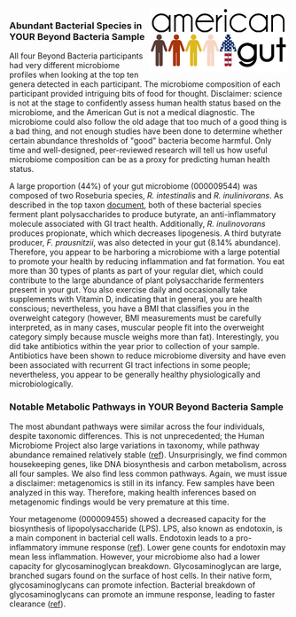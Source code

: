 <img style="float: right" height="50%" width="50%" src="img/logo.png">

### Abundant Bacterial Species in YOUR Beyond Bacteria Sample

All four Beyond Bacteria participants had very different microbiome profiles
when looking at the top ten genera detected in each participant. The microbiome
composition of each participant provided intriguing bits of food for thought.
Disclaimer: science is not at the stage to confidently assess human health
status based on the microbiome, and the American Gut is not a medical
diagnostic. The microbiome could also follow the old adage that too much of a
good thing is a bad thing, and not enough studies have been done to determine
whether certain abundance thresholds of "good" bacteria become harmful. Only
time and well-designed, peer-reviewed research will tell us how useful
microbiome composition can be as a proxy for predicting human health status.

A large proportion (44%) of your gut microbiome (000009544) was composed
of two Roseburia species, *R. intestinalis* and *R. inulinivorans*. As
described in the top taxon [document](beyond_bacteria_top_taxa.md), both of
these bacterial species ferment plant polysaccharides to produce butyrate, an
anti-inflammatory molecule associated with GI tract health.  Additionally, *R.
inulinovorans* produces propionate, which which decreases lipogenesis.  A third
butyrate producer, *F. prausnitzii*, was also detected in your gut (8.14%
abundance). Therefore, you appear to be harboring a microbiome with a large
potential to promote your health by reducing inflammation and fat formation.
You eat more than 30 types of plants as part of your regular diet, which could
contribute to the large abundance of plant polysaccharide fermenters present in
your gut. You also exercise daily and occasionally take supplements with
Vitamin D, indicating that in general, you are health conscious; nevertheless,
you have a BMI that classifies you in the overweight category (however, BMI
measurements must be carefully interpreted, as in many cases, muscular people
fit into the overweight category simply because muscle weighs more than fat).
Interestingly, you did take antibiotics within the year prior to collection of
your sample. Antibiotics have been shown to reduce microbiome diversity and
have even been associated with recurrent GI tract infections in some people;
nevertheless, you appear to be generally healthy physiologically and
microbiologically.

### Notable Metabolic Pathways in YOUR Beyond Bacteria Sample

The most abundant pathways were similar across the four individuals, despite
taxonomic differences. This is not unprecedented; the Human Microbiome Project
also large variations in taxonomy, while pathway abundance remained relatively
stable ([ref](http://www.ncbi.nlm.nih.gov/pubmed/22699609)). Unsurprisingly, we
find common housekeeping genes, like DNA biosynthesis and carbon metabolism,
across all four samples. We also find less common pathways. Again, we must
issue a disclaimer: metagenomics is still in its infancy. Few samples have been
analyzed in this way. Therefore, making health inferences based on metagenomic
findings would be very premature at this time.

Your metagenome (000009455) showed a decreased capacity for the biosynthesis of
lipopolysaccharide (LPS). LPS, also known as endotoxin, is a main component in
bacterial cell walls. Endotoxin leads to a pro-inflammatory immune response
([ref](http://www.ncbi.nlm.nih.gov/pubmed/10963608)). Lower gene counts for
endotoxin may mean less inflammation. However, your microbiome also had a lower
capacity for glycosaminoglycan breakdown. Glycosaminoglycan are large, branched
sugars found on the surface of host cells. In their native form,
glycosaminoglycans can promote infection. Bacterial breakdown of
glycosaminoglycans can promote an immune response, leading to faster clearance
([ref](http://www.ncbi.nlm.nih.gov/pubmed/25122767)).

